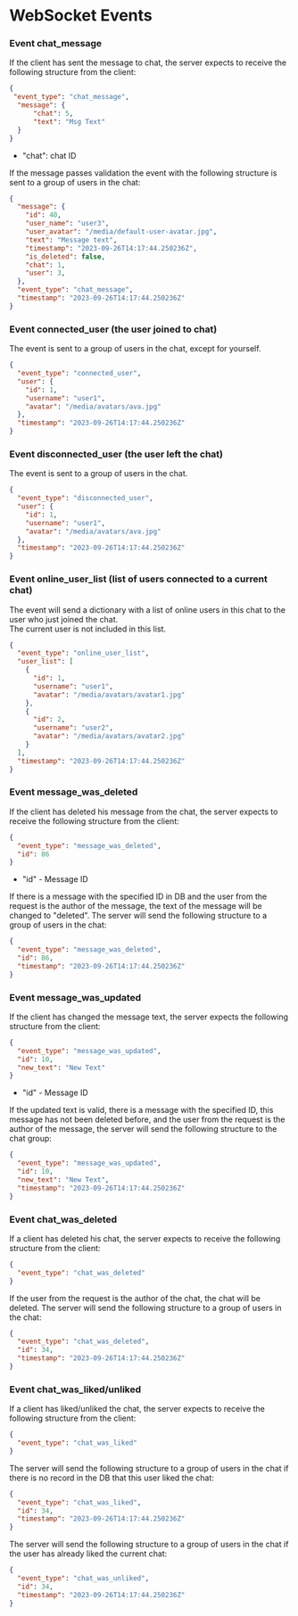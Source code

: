 # WebSocket Events


### Event chat_message
If the client has sent the message to chat, the server expects 
to receive the following structure from the client:

```json
{
 "event_type": "chat_message",
  "message": {
      "chat": 5,
      "text": "Msg Text"
  }
}
```
-   "chat": chat ID

If the message passes validation the event with the following structure is sent to a group of users in the chat:

```json
{
  "message": {
    "id": 40,
    "user_name": "user3",
    "user_avatar": "/media/default-user-avatar.jpg",
    "text": "Message text",
    "timestamp": "2023-09-26T14:17:44.250236Z",
    "is_deleted": false,
    "chat": 1,
    "user": 3,
  },
  "event_type": "chat_message",
  "timestamp": "2023-09-26T14:17:44.250236Z"
}
```

### Event connected_user (the user joined to chat)
The event is sent to a group of users in the chat, except for yourself.

```json
{
  "event_type": "connected_user",
  "user": {
    "id": 1,
    "username": "user1",
    "avatar": "/media/avatars/ava.jpg"
  },
  "timestamp": "2023-09-26T14:17:44.250236Z"
}
```

### Event disconnected_user (the user left the chat)
The event is sent to a group of users in the chat.

```json
{
  "event_type": "disconnected_user",
  "user": {
    "id": 1,
    "username": "user1",
    "avatar": "/media/avatars/ava.jpg"
  },
  "timestamp": "2023-09-26T14:17:44.250236Z"
}
```

### Event online_user_list (list of users connected to a current chat)
The event will send a dictionary with a list of online users in this chat to the user who just joined the chat.  
The current user is not included in this list.

```json
{
  "event_type": "online_user_list",
  "user_list": [
    {
      "id": 1,
      "username": "user1",
      "avatar": "/media/avatars/avatar1.jpg"
    },
    {
      "id": 2,
      "username": "user2",
      "avatar": "/media/avatars/avatar2.jpg"
    }
  ],
  "timestamp": "2023-09-26T14:17:44.250236Z"
}
```

### Event message_was_deleted
If the client has deleted his message from the chat, the server expects 
to receive the following structure from the client:

```json
{
  "event_type": "message_was_deleted", 
  "id": 86
}
```
-   "id" - Message ID

If there is a message with the specified ID in DB and the user from the request 
is the author of the message, the text of the message will be changed to "deleted". 
The server will send the following structure to a group of users in the chat:

```json
{
  "event_type": "message_was_deleted", 
  "id": 86,
  "timestamp": "2023-09-26T14:17:44.250236Z"
}
```

### Event message_was_updated
If the client has changed the message text, 
the server expects the following structure from the client:

```json
{
  "event_type": "message_was_updated",
  "id": 10,
  "new_text": "New Text" 
}
```
-   "id" - Message ID

If the updated text is valid, there is a message with the specified ID, 
this message has not been deleted before, and the user from the request 
is the author of the message, the server will send the following structure 
to the chat group:

```json
{
  "event_type": "message_was_updated",
  "id": 10,
  "new_text": "New Text",
  "timestamp": "2023-09-26T14:17:44.250236Z"
}
```

### Event chat_was_deleted
If a client has deleted his chat, the server expects 
to receive the following structure from the client:

```json
{
  "event_type": "chat_was_deleted"
}
```

If the user from the request is the author of the chat, the chat will be deleted. 
The server will send the following structure to a group of users in the chat:

```json
{
  "event_type": "chat_was_deleted", 
  "id": 34,
  "timestamp": "2023-09-26T14:17:44.250236Z"
}
```

### Event chat_was_liked/unliked
If a client has liked/unliked the chat, the server expects 
to receive the following structure from the client:

```json
{
  "event_type": "chat_was_liked"
}
```
 
The server will send the following structure to a group of users 
in the chat if there is no record in the DB that this user liked the chat:

```json
{
  "event_type": "chat_was_liked", 
  "id": 34,
  "timestamp": "2023-09-26T14:17:44.250236Z"
}
```

The server will send the following structure to a group of users 
in the chat if the user has already liked the current chat:

```json
{
  "event_type": "chat_was_unliked", 
  "id": 34,
  "timestamp": "2023-09-26T14:17:44.250236Z"
}
```
